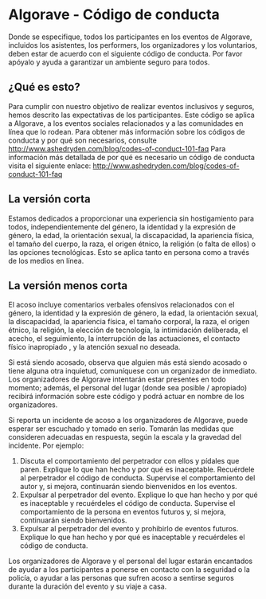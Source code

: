 # Algorave - Código de conducta
Donde se especifique, todos los participantes en los eventos de Algorave, incluidos los asistentes, los performers, los organizadores y los voluntarios, deben estar de acuerdo con el siguiente código de conducta. Por favor apóyalo y ayuda a garantizar un ambiente seguro para todos.

## ¿Qué es esto?
Para cumplir con nuestro objetivo de realizar eventos inclusivos y seguros, hemos descrito las expectativas de los participantes. Este código se aplica a Algorave, a los eventos sociales relacionados y a las comunidades en línea que lo rodean. Para obtener más información sobre los códigos de conducta y por qué son necesarios, consulte http://www.ashedryden.com/blog/codes-of-conduct-101-faq
Para información más detallada de por qué es necesario un código de conducta visita el siguiente enlace: http://www.ashedryden.com/blog/codes-of-conduct-101-faq

## La versión corta
Estamos dedicados a proporcionar una experiencia sin hostigamiento para todos, independientemente del género, la identidad y la expresión de género, la edad, la orientación sexual, la discapacidad, la apariencia física, el tamaño del cuerpo, la raza, el origen étnico, la religión (o falta de ellos) o las opciones tecnológicas. Esto se aplica tanto en persona como a través de los medios en línea.

## La versión menos corta
El acoso incluye comentarios verbales ofensivos relacionados con el género, la identidad y la expresión de género, la edad, la orientación sexual, la discapacidad, la apariencia física, el tamaño corporal, la raza, el origen étnico, la religión, la elección de tecnología, la intimidación deliberada, el acecho, el seguimiento, la interrupción de las actuaciones, el contacto físico inapropiado , y la atención sexual no deseada.

Si está siendo acosado, observa que alguien más está siendo acosado o tiene alguna otra inquietud, comuníquese con un organizador de inmediato. Los organizadores de Algorave intentarán estar presentes en todo momento; además, el personal del lugar (donde sea posible / apropiado) recibirá información sobre este código y podrá actuar en nombre de los organizadores.

Si reporta un incidente de acoso a los organizadores de Algorave, puede esperar ser escuchado y tomado en serio. Tomarán las medidas que consideren adecuadas en respuesta, según la escala y la gravedad del incidente. Por ejemplo:

1. Discuta el comportamiento del perpetrador con ellos y pídales que paren. Explique lo que han hecho y por qué es inaceptable. Recuérdele al perpetrador el código de conducta. Supervise el comportamiento del autor y, si mejora, continuarán siendo bienvenidos en los eventos.
2. Expulsar al perpetrador del evento. Explique lo que han hecho y por qué es inaceptable y recuérdeles el código de conducta. Supervise el comportamiento de la persona en eventos futuros y, si mejora, continuarán siendo bienvenidos.
3. Expulsar al perpetrador del evento y prohibirlo de eventos futuros. Explique lo que han hecho y por qué es inaceptable y recuérdeles el código de conducta.

Los organizadores de Algorave y el personal del lugar estarán encantados de ayudar a los participantes a ponerse en contacto con la seguridad o la policía, o ayudar a las personas que sufren acoso a sentirse seguros durante la duración del evento y su viaje a casa.
